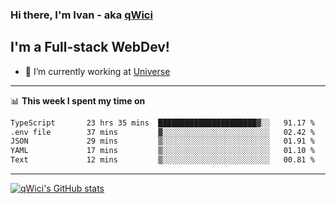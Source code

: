 ### Hi there, I'm Ivan - aka [qWici][website]

## I'm a Full-stack WebDev!
- 🔭 I’m currently working at [Universe][universe]

---

📊 **This week I spent my time on**
<!--START_SECTION:waka-->

```txt
TypeScript       23 hrs 35 mins  ██████████████████████▓░░   91.17 %
.env file        37 mins         ▓░░░░░░░░░░░░░░░░░░░░░░░░   02.42 %
JSON             29 mins         ▒░░░░░░░░░░░░░░░░░░░░░░░░   01.91 %
YAML             17 mins         ▒░░░░░░░░░░░░░░░░░░░░░░░░   01.10 %
Text             12 mins         ▒░░░░░░░░░░░░░░░░░░░░░░░░   00.81 %
```

<!--END_SECTION:waka-->

---

[![qWici's GitHub stats](https://github-readme-stats.vercel.app/api?username=qWici)](https://github.com/qWici/github-readme-stats)

[website]: https://devkucher.com
[twitter]: https://twitter.com/KucherDev
[linkedin]: https://www.linkedin.com/in/ivankucher
[universe]: https://universeapps.limited
